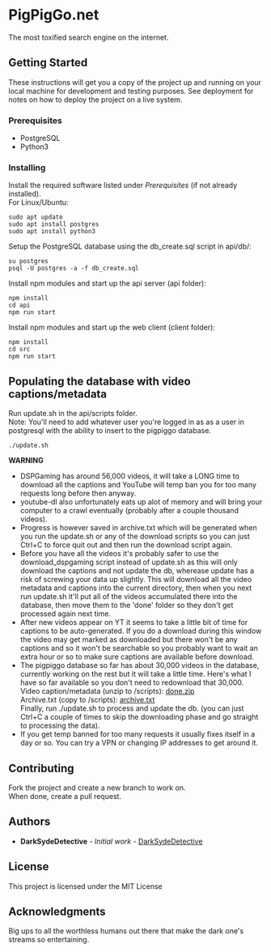 # PigPigGo.net

The most toxified search engine on the internet.

## Getting Started

These instructions will get you a copy of the project up and running on your local machine for development and testing purposes. See deployment for notes on how to deploy the project on a live system.

### Prerequisites

* PostgreSQL  
* Python3

### Installing

Install the required software listed under *Prerequisites* (if not already installed).  
For Linux/Ubuntu:
```
sudo apt update
sudo apt install postgres
sudo apt install python3
```

Setup the PostgreSQL database using the db_create.sql script in api/db/:
```
su postgres
psql -U postgres -a -f db_create.sql
```

Install npm modules and start up the api server (api folder):
```
npm install
cd api
npm run start
```

Install npm modules and start up the web client (client folder):
```
npm install
cd src
npm run start
```

## Populating the database with video captions/metadata

Run update.sh in the api/scripts folder.  
Note: You'll need to add whatever user you're logged in as as a user in postgresql with the ability to insert to the pigpiggo database.
```
./update.sh
```

**WARNING**
* DSPGaming has around 56,000 videos, it will take a LONG time to download all the captions and YouTube will temp ban you for too many requests long before then anyway.  
* youtube-dl also unfortunately eats up alot of memory and will bring your computer to a crawl eventually (probably after a couple thousand videos).
* Progress is however saved in archive.txt which will be generated when you run the update.sh or any of the download scripts so you can just Ctrl+C to force quit out and then run the download script again.
* Before you have all the videos it's probably safer to use the download_dspgaming script instead of update.sh as this will only download the captions and not update the db, wherease update has a risk of screwing your data up slightly.
  This will download all the video metadata and captions into the current directory, then when you next run update.sh it'll put all of the videos accumulated there into the database, then move them to the 'done' folder so they don't get processed again next time.
* After new videos appear on YT it seems to take a little bit of time for captions to be auto-generated. If you do a download during this window the video may get marked as downloaded but there won't be any captions and so it won't be searchable
  so you probably want to wait an extra hour or so to make sure captions are available before download.
* The pigpiggo database so far has about 30,000 videos in the database, currently working on the rest but it will take a little time. Here's what I have so far available so you don't need to redownload that 30,000.  
Video caption/metadata (unzip to /scripts): [done.zip](https://drive.google.com/file/d/1qaZRjZEU5wUnXNVqufPajASkhCm8gwoi/view?usp=sharing )   
Archive.txt (copy to /scripts): [archive.txt](https://drive.google.com/open?id=1hRHAuY8G3couZiMF8Ds348vuk31_YaB2)  
Finally, run ./update.sh to process and update the db. (you can just Ctrl+C a couple of times to skip the downloading phase and go straight to processing the data).
* If you get temp banned for too many requests it usually fixes itself in a day or so. You can try a VPN or changing IP addresses to get around it.

## Contributing

Fork the project and create a new branch to work on.  
When done, create a pull request.

## Authors

* **DarkSydeDetective** - *Initial work* - [DarkSydeDetective](https://github.com/pigpiggo-net)

## License

This project is licensed under the MIT License

## Acknowledgments

Big ups to all the worthless humans out there that make the dark one's streams so entertaining. 
